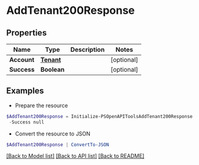 # AddTenant200Response
## Properties

Name | Type | Description | Notes
------------ | ------------- | ------------- | -------------
**Account** | [**Tenant**](Tenant.md) |  | [optional] 
**Success** | **Boolean** |  | [optional] 

## Examples

- Prepare the resource
```powershell
$AddTenant200Response = Initialize-PSOpenAPIToolsAddTenant200Response  -Account null `
 -Success null
```

- Convert the resource to JSON
```powershell
$AddTenant200Response | ConvertTo-JSON
```

[[Back to Model list]](../README.md#documentation-for-models) [[Back to API list]](../README.md#documentation-for-api-endpoints) [[Back to README]](../README.md)

